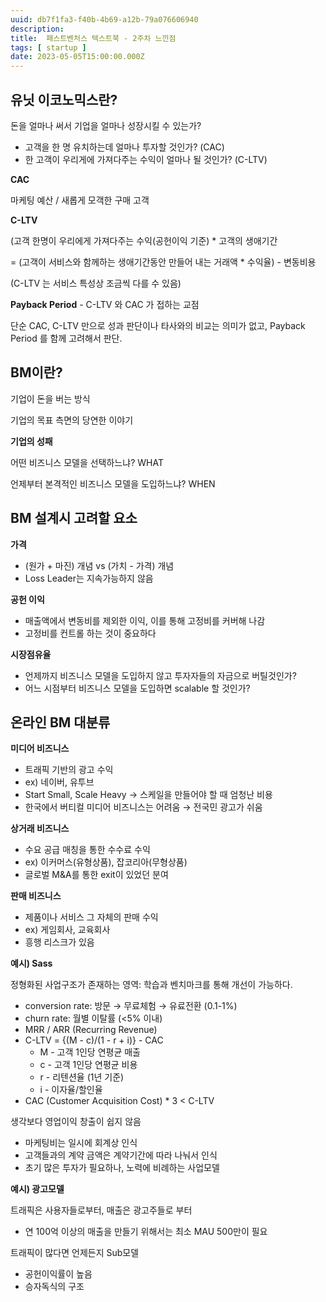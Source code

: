 ```yaml
---
uuid: db7f1fa3-f40b-4b69-a12b-79a076606940
description: 
title:  패스트벤처스 텍스트북 - 2주차 느낀점
tags: [ startup ]
date: 2023-05-05T15:00:00.000Z
---
```









## 유닛 이코노믹스란?

돈을 얼마나 써서 기업을 얼마나 성장시킬 수 있는가?

- 고객을 한 명 유치하는데 얼마나 투자할 것인가? (CAC)
- 한 고객이 우리게에 가져다주는 수익이 얼마나 될 것인가? (C-LTV)

**CAC**

마케팅 예산 / 새롭게 모객한 구매 고객

**C-LTV** 

(고객 한명이 우리에게 가져다주는 수익(공헌이익 기준) * 고객의 생애기간

= (고객이 서비스와 함께하는 생애기간동안 만들어 내는 거래액 * 수익율) - 변동비용

(C-LTV 는 서비스 특성상 조금씩 다를 수 있음)

**Payback Period** - C-LTV 와 CAC 가 접하는 교점

단순 CAC, C-LTV 만으로 성과 판단이나 타사와의 비교는 의미가 없고, Payback Period 를 함께 고려해서 판단.

## BM이란?

기업이 돈을 버는 방식

기업의 목표 측면의 당연한 이야기

**기업의 성패**

어떤 비즈니스 모델을 선택하느냐? WHAT

언제부터 본격적인 비즈니스 모델을 도입하느냐? WHEN

## BM 설계시 고려할 요소

**가격**

- (원가 + 마진) 개념 vs (가치 - 가격) 개념
- Loss Leader는 지속가능하지 않음

**공헌 이익**

- 매출액에서 변동비를 제외한 이익, 이를 통해 고정비를 커버해 나감
- 고정비를 컨트롤 하는 것이 중요하다

**시장점유율**

- 언제까지 비즈니스 모델을 도입하지 않고 투자자들의 자금으로 버틸것인가?
- 어느 시점부터 비즈니스 모델을 도입하면 scalable 할 것인가?

## 온라인 BM 대분류

**미디어 비즈니스**

- 트래픽 기반의 광고 수익
- ex) 네이버, 유투브
- Start Small, Scale Heavy → 스케일을 만들어야 할 때 엄청난 비용
- 한국에서 버티컬 미디어 비즈니스는 어려움 → 전국민 광고가 쉬움

**상거래 비즈니스**

- 수요 공급 매칭을 통한 수수료 수익
- ex) 이커머스(유형상품), 잡코리아(무형상품)
- 글로벌 M&A를 통한 exit이 있었던 분여

**판매 비즈니스**

- 제품이나 서비스 그 자체의 판매 수익
- ex) 게임회사, 교육회사
- 흥행 리스크가 있음

**예시) Sass**

정형화된 사업구조가 존재하는 영역: 학습과 벤치마크를 통해 개선이 가능하다.

- conversion rate: 방문 → 무료체험 → 유료전환 (0.1-1%)
- churn rate: 월별 이탈률 (<5% 이내)
- MRR / ARR (Recurring Revenue)
- C-LTV = {(M - c)/(1 - r + i)} - CAC
    - M - 고객 1인당 연평균 매출
    - c - 고객 1인당 연평균 비용
    - r - 리텐션율 (1년 기준)
    - i - 이자율/할인율
- CAC (Customer Acquisition Cost) * 3 < C-LTV

생각보다 영업이익 창출이 쉽지 않음

- 마케팅비는 일시에 회계상 인식
- 고객들과의 계약 금액은 계약기간에 따라 나눠서 인식
- 초기 많은 투자가 필요하나, 노력에 비례하는 사업모델

**예시) 광고모델**

트래픽은 사용자들로부터, 매출은 광고주들로 부터

- 연 100억 이상의 매출을 만들기 위해서는 최소 MAU 500만이 필요

트래픽이 많다면 언제든지 Sub모델

- 공헌이익률이 높음
- 승자독식의 구조
